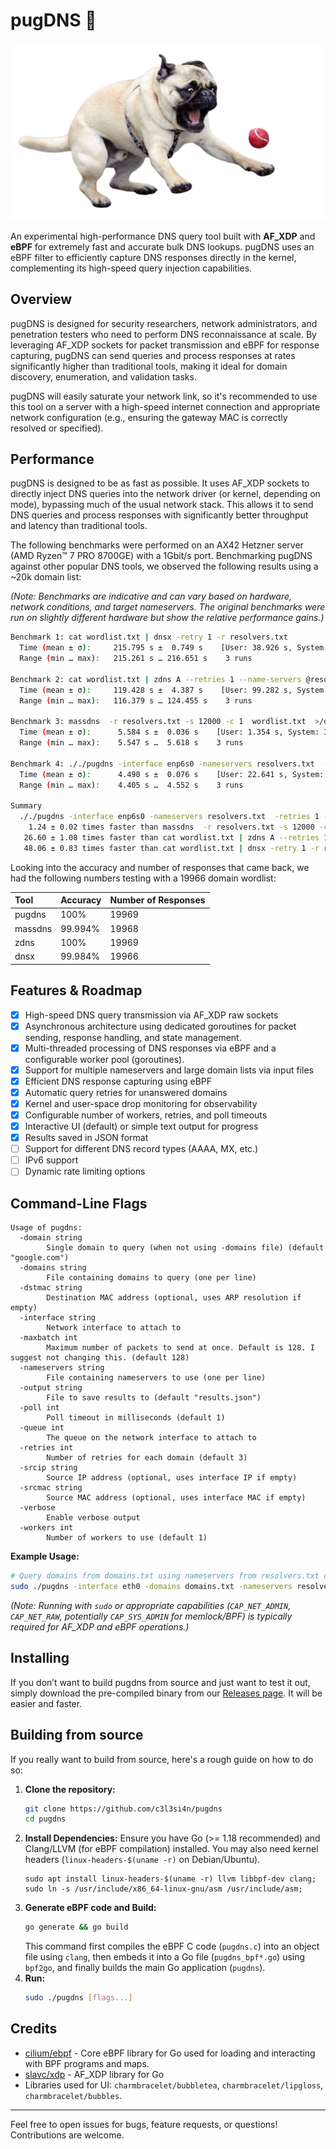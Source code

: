# pugDNS 🐾
![pugDNS](pug.png)

An experimental high-performance DNS query tool built with **AF_XDP** and **eBPF** for extremely fast and accurate bulk DNS lookups. pugDNS uses an eBPF filter to efficiently capture DNS responses directly in the kernel, complementing its high-speed query injection capabilities.

## Overview

pugDNS is designed for security researchers, network administrators, and penetration testers who need to perform DNS reconnaissance at scale. By leveraging AF_XDP sockets for packet transmission and eBPF for response capturing, pugDNS can send queries and process responses at rates significantly higher than traditional tools, making it ideal for domain discovery, enumeration, and validation tasks.

pugDNS will easily saturate your network link, so it's recommended to use this tool on a server with a high-speed internet connection and appropriate network configuration (e.g., ensuring the gateway MAC is correctly resolved or specified).

## Performance

pugDNS is designed to be as fast as possible. It uses AF_XDP sockets to directly inject DNS queries into the network driver (or kernel, depending on mode), bypassing much of the usual network stack. This allows it to send DNS queries and process responses with significantly better throughput and latency than traditional tools.

The following benchmarks were performed on an AX42 Hetzner server (AMD Ryzen™ 7 PRO 8700GE) with a 1Gbit/s port. Benchmarking pugDNS against other popular DNS tools, we observed the following results using a ~20k domain list:

*(Note: Benchmarks are indicative and can vary based on hardware, network conditions, and target nameservers. The original benchmarks were run on slightly different hardware but show the relative performance gains.)*

```bash
Benchmark 1: cat wordlist.txt | dnsx -retry 1 -r resolvers.txt
  Time (mean ± σ):     215.795 s ±  0.749 s    [User: 38.926 s, System: 46.179 s]
  Range (min … max):   215.261 s … 216.651 s    3 runs

Benchmark 2: cat wordlist.txt | zdns A --retries 1 --name-servers @resolvers.txt >/dev/null
  Time (mean ± σ):     119.428 s ±  4.387 s    [User: 99.282 s, System: 32.637 s]
  Range (min … max):   116.379 s … 124.455 s    3 runs

Benchmark 3: massdns  -r resolvers.txt -s 12000 -c 1  wordlist.txt  >/dev/null
  Time (mean ± σ):      5.584 s ±  0.036 s    [User: 1.354 s, System: 3.674 s]
  Range (min … max):    5.547 s …  5.618 s    3 runs

Benchmark 4: ././pugdns -interface enp6s0 -nameservers resolvers.txt  -retries 1 -domains wordlist.txt -retry-timeout 500ms -output /dev/null
  Time (mean ± σ):      4.490 s ±  0.076 s    [User: 22.641 s, System: 5.136 s]
  Range (min … max):    4.405 s …  4.552 s    3 runs

Summary
  ././pugdns -interface enp6s0 -nameservers resolvers.txt  -retries 1 -domains wordlist.txt -retry-timeout 500ms -output /dev/null ran
    1.24 ± 0.02 times faster than massdns  -r resolvers.txt -s 12000 -c 1  wordlist.txt  >/dev/null
   26.60 ± 1.08 times faster than cat wordlist.txt | zdns A --retries 1 --name-servers @resolvers.txt >/dev/null
   48.06 ± 0.83 times faster than cat wordlist.txt | dnsx -retry 1 -r resolvers.txt
```

Looking into the accuracy and number of responses that came back, we had the following numbers testing with a 19966 domain wordlist:

| Tool    | Accuracy | Number of Responses |
| :------ | :------- | :------------------ |
| pugdns  | 100%     | 19969               |
| massdns | 99.994%  | 19968               |
| zdns    | 100%     | 19969               |
| dnsx    | 99.984%  | 19966               |

## Features & Roadmap

-   [x] High-speed DNS query transmission via AF_XDP raw sockets
-   [x] Asynchronous architecture using dedicated goroutines for packet sending, response handling, and state management.
-   [x] Multi-threaded processing of DNS responses via eBPF and a configurable worker pool (goroutines).
-   [x] Support for multiple nameservers and large domain lists via input files
-   [x] Efficient DNS response capturing using eBPF
-   [x] Automatic query retries for unanswered domains
-   [x] Kernel and user-space drop monitoring for observability
-   [x] Configurable number of workers, retries, and poll timeouts
-   [x] Interactive UI (default) or simple text output for progress
-   [x] Results saved in JSON format
-   [ ] Support for different DNS record types (AAAA, MX, etc.)
-   [ ] IPv6 support
-   [ ] Dynamic rate limiting options

## Command-Line Flags

```
Usage of pugdns:
  -domain string
    	Single domain to query (when not using -domains file) (default "google.com")
  -domains string
    	File containing domains to query (one per line)
  -dstmac string
    	Destination MAC address (optional, uses ARP resolution if empty)
  -interface string
    	Network interface to attach to
  -maxbatch int
    	Maximum number of packets to send at once. Default is 128. I suggest not changing this. (default 128)
  -nameservers string
    	File containing nameservers to use (one per line)
  -output string
    	File to save results to (default "results.json")
  -poll int
    	Poll timeout in milliseconds (default 1)
  -queue int
    	The queue on the network interface to attach to
  -retries int
    	Number of retries for each domain (default 3)
  -srcip string
    	Source IP address (optional, uses interface IP if empty)
  -srcmac string
    	Source MAC address (optional, uses interface MAC if empty)
  -verbose
    	Enable verbose output
  -workers int
    	Number of workers to use (default 1)
```

**Example Usage:**

```bash
# Query domains from domains.txt using nameservers from resolvers.txt on interface eth0
sudo ./pugdns -interface eth0 -domains domains.txt -nameservers resolvers.txt -output my_results.json
```
*(Note: Running with `sudo` or appropriate capabilities (`CAP_NET_ADMIN`, `CAP_NET_RAW`, potentially `CAP_SYS_ADMIN` for memlock/BPF) is typically required for AF_XDP and eBPF operations.)*

## Installing

If you don’t want to build pugdns from source and just want to test it out, simply download the pre-compiled binary from our [Releases page](https://github.com/c3l3si4n/pugdns/releases/). It will be easier and faster.


## Building from source
If you really want to build from source, here's a rough guide on how to do so:

1.  **Clone the repository:**
    ```bash
    git clone https://github.com/c3l3si4n/pugdns
    cd pugdns
    ```
2.  **Install Dependencies:** Ensure you have Go (>= 1.18 recommended) and Clang/LLVM (for eBPF compilation) installed. You may also need kernel headers (`linux-headers-$(uname -r)` on Debian/Ubuntu).
    ```
    sudo apt install linux-headers-$(uname -r) llvm libbpf-dev clang; sudo ln -s /usr/include/x86_64-linux-gnu/asm /usr/include/asm;
    ```
3.  **Generate eBPF code and Build:**
    ```bash
    go generate && go build
    ```
    This command first compiles the eBPF C code (`pugdns.c`) into an object file using `clang`, then embeds it into a Go file (`pugdns_bpf*.go`) using `bpf2go`, and finally builds the main Go application (`pugdns`).
4.  **Run:**
    ```bash
    sudo ./pugdns [flags...]
    ```

## Credits

-   [cilium/ebpf](https://github.com/cilium/ebpf) - Core eBPF library for Go used for loading and interacting with BPF programs and maps.
-   [slavc/xdp](https://github.com/slavc/xdp) - AF_XDP library for Go
-   Libraries used for UI: `charmbracelet/bubbletea`, `charmbracelet/lipgloss`, `charmbracelet/bubbles`.

---

Feel free to open issues for bugs, feature requests, or questions! Contributions are welcome.
